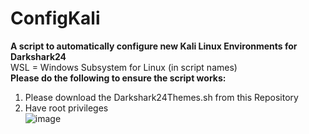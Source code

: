 # ConfigKali <br />
**A script to automatically configure new Kali Linux Environments for Darkshark24** <br />
WSL = Windows Subsystem for Linux (in script names) <br />
**Please do the following to ensure the script works:** <br />
1. Please download the Darkshark24Themes.sh from this Repository <br />
2. Have root privileges <br />
![image](https://github.com/FishyStix12/ConfigKali/assets/102126354/c327308e-6024-4019-af9b-f82aec0b1f87)

